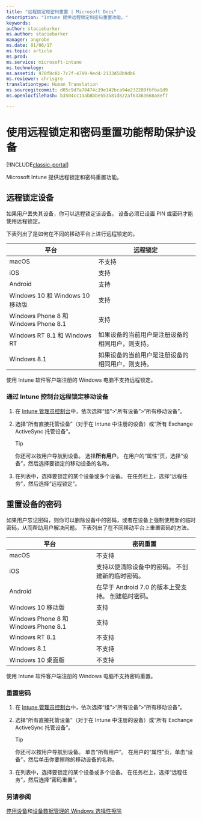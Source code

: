 ```yaml
---
title: "远程锁定和密码重置 | Microsoft Docs"
description: "Intune 提供远程锁定和密码重置功能。"
keywords: 
author: staciebarker
ms.author: staciebarker
manager: angrobe
ms.date: 01/06/17
ms.topic: article
ms.prod: 
ms.service: microsoft-intune
ms.technology: 
ms.assetid: 970f8c81-7c7f-4789-9ed4-2133d50b9db6
ms.reviewer: chrisgre
translationtype: Human Translation
ms.sourcegitcommit: d05c9d7a78474c19e142bca94e232289fbfba1d9
ms.openlocfilehash: b3504cc1aab8bbe553581d822af63363668a8ef7

---
```

# <a name="help-protect-your-devices-with-remote-lock-and-passcode-reset"></a>使用远程锁定和密码重置功能帮助保护设备

[!INCLUDE[classic-portal](../includes/classic-portal.md)]

Microsoft Intune 提供远程锁定和密码重置功能。

## <a name="lock-a-device-remotely"></a>远程锁定设备
如果用户丢失其设备，你可以远程锁定该设备。 设备必须已设置 PIN 或密码才能使用远程锁定。 

下表列出了是如何在不同的移动平台上进行远程锁定的。

|平台|远程锁定|
|------------|---------------|
|macOS|不支持|
|iOS|支持|
|Android|支持|
|Windows 10 和 Windows 10 移动版|支持|
|Windows Phone 8 和 Windows Phone 8.1|支持|
|Windows RT 8.1 和 Windows RT|如果设备的当前用户是注册设备的相同用户，则支持。|
|Windows 8.1|如果设备的当前用户是注册设备的相同用户，则支持。|

使用 Intune 软件客户端注册的 Windows 电脑不支持远程锁定。

### <a name="lock-a-mobile-device-remotely-through-the-intune-console"></a>通过 Intune 控制台远程锁定移动设备

1.  在 [Intune 管理员控制台](https://manage.microsoft.com/)中，依次选择“组”&gt;“所有设备”&gt;“所有移动设备”。

2.  选择“所有直接托管设备”（对于在 Intune 中注册的设备）或“所有 Exchange ActiveSync 托管设备”。

    > [!TIP]
    > 你还可以按用户导航到设备。 选择**所有用户**。 在用户的“属性”页，选择“设备”，然后选择要锁定的移动设备的名称。

3.  在列表中，选择要锁定的某个设备或多个设备。 在任务栏上，选择“远程任务”，然后选择“远程锁定”。

## <a name="reset-the-passcode-on-a-device"></a>重置设备的密码
如果用户忘记密码，则你可以删除设备中的密码，或者在设备上强制使用新的临时密码，从而帮助用户解决问题。 下表列出了在不同移动平台上重置密码的方法。

|平台|密码重置|
|------------|------------------|
|macOS|不支持|
|iOS|支持以便清除设备中的密码。 不创建新的临时密码。|
|Android|在早于 Android 7.0 的版本上受支持。 创建临时密码。|
|Windows 10 移动版|支持|
|Windows Phone 8 和 Windows Phone 8.1|支持|
|Windows RT 8.1|不支持|
|Windows 8.1|不支持|
|Windows 10 桌面版|不支持|

使用 Intune 软件客户端注册的 Windows 电脑不支持密码重置。

### <a name="reset-a-passcode"></a>重置密码

1.  在 [Intune 管理员控制台](https://manage.microsoft.com/)中，依次选择“组”&gt;“所有设备”&gt;“所有移动设备”。

2.  选择“所有直接托管设备”（对于在 Intune 中注册的设备）或“所有 Exchange ActiveSync 托管设备”。

    > [!TIP]
    > 你还可以按用户导航到设备。 单击“所有用户”。 在用户的“属性”页，单击“设备”，然后单击你要擦除的移动设备的名称。

3.  在列表中，选择要锁定的某个设备或多个设备。 在任务栏上，选择“远程任务”，然后选择“密码重置”。


### <a name="see-also"></a>另请参阅
[停用设备](retire-devices-from-microsoft-intune-management.md)和[设备数据管理的 Windows 选择性擦除](http://technet.microsoft.com/library/dn486874.aspx)



<!--HONumber=Jan17_HO4-->


